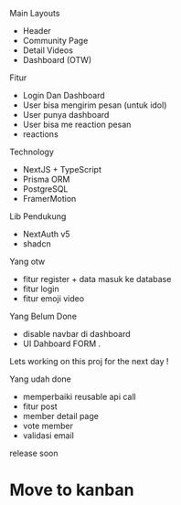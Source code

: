 Main Layouts
- Header
- Community Page
- Detail Videos
- Dashboard (OTW)

Fitur
- Login Dan Dashboard
- User bisa mengirim pesan (untuk idol)
- User punya dashboard
- User bisa me reaction pesan
- reactions

Technology
- NextJS + TypeScript
- Prisma ORM
- PostgreSQL
- FramerMotion

Lib Pendukung
- NextAuth v5
- shadcn

Yang otw
- fitur register + data masuk ke database
- fitur login
- fitur emoji video

Yang Belum Done
- disable navbar di dashboard
- UI Dahboard FORM
. 

Lets working on this proj for the next day !
  
Yang udah done
- memperbaiki reusable api call
- fitur post
- member detail page
- vote member
- validasi email  

release soon

# Move to kanban

